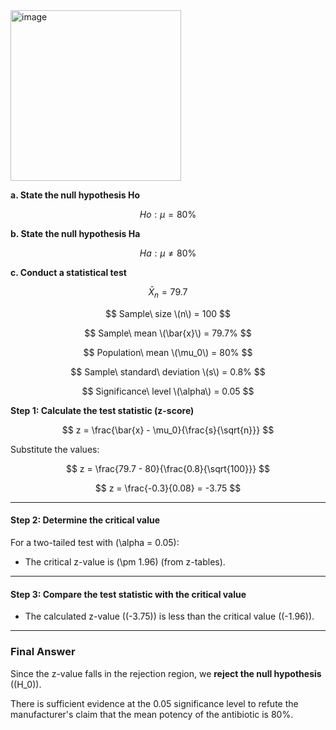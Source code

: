 
<img width="273" alt="image" src="https://github.com/user-attachments/assets/7ff151ac-7218-45b6-a3e8-db043ec0bf8d">

**a. State the null hypothesis Ho**

$$
Ho: \mu = 80\%
$$

**b. State the null hypothesis Ha**

$$
Ha: \mu \neq 80\%
$$

**c. Conduct a statistical test**

$$
\bar{X}_n = 79.7%, \quad \mu_0 = 5.86, \quad s = 0.70, \quad n = 100
$$

$$
Sample\ size \(n\) = 100
$$

$$
Sample\ mean \(\bar{x}\) = 79.7% 
$$

$$
Population\ mean \(\mu_0\) = 80%  
$$

$$
Sample\ standard\ deviation \(s\) = 0.8%  
$$

$$
Significance\ level \(\alpha\) = 0.05  
$$


**Step 1: Calculate the test statistic (z-score)**

$$
z = \frac{\bar{x} - \mu_0}{\frac{s}{\sqrt{n}}}
$$

Substitute the values:

$$
z = \frac{79.7 - 80}{\frac{0.8}{\sqrt{100}}}
$$

$$
z = \frac{-0.3}{0.08} = -3.75
$$

---

#### Step 2: Determine the critical value

For a two-tailed test with \(\alpha = 0.05\):

- The critical z-value is \(\pm 1.96\) (from z-tables).

---

#### Step 3: Compare the test statistic with the critical value

- The calculated z-value (\(-3.75\)) is less than the critical value (\(-1.96\)).  

---

### Final Answer

Since the z-value falls in the rejection region, we **reject the null hypothesis** (\(H_0\)).

There is sufficient evidence at the 0.05 significance level to refute the manufacturer's claim that the mean potency of the antibiotic is 80%.





